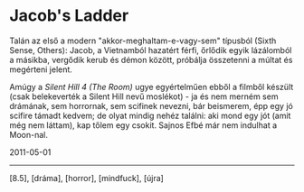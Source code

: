 # Jacob's Ladder

Talán az első a modern "akkor-meghaltam-e-vagy-sem" típusból (Sixth Sense, Others): Jacob, a Vietnamból hazatért férfi, őrlődik egyik lázálomból a másikba, vergődik kerub és démon között, próbálja összetenni a múltat és megérteni jelent. 

Amúgy a _Silent Hill 4 (The Room)_ ugye egyértelműen ebből a filmből készült (csak belekeverték a Silent Hill nevű moslékot) - ja és nem merném sem drámának, sem horrornak, sem scifinek nevezni, bár beismerem, épp egy jó scifire támadt kedvem; de olyat mindig nehéz találni: aki mond egy jót (amit még nem láttam), kap tőlem egy csokit. Sajnos Efbé már nem indulhat a Moon-nal.

2011-05-01 

----

[8.5], [dráma], [horror], [mindfuck], [újra]
